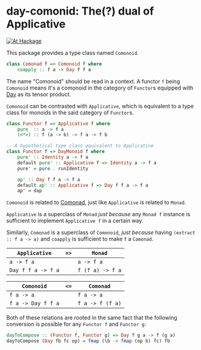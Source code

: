 # day-comonid: The(?) dual of Applicative

[![At Hackage](https://img.shields.io/hackage/v/day-comonoid.svg)](https://hackage.haskell.org/package/day-comonoid)

This package provides a type class named `Comonoid`.

```haskell
class Comonad f => Comonoid f where
    coapply :: f a -> Day f f a
```

The name "Comonoid" should be read in a context. A functor `f` being `Comonoid` means it's a comonoid in the category of `Functor`s
equipped with [Day](https://hackage.haskell.org/package/kan-extensions-5.2.5/docs/Data-Functor-Day.html) as its tensor product.

`Comonoid` can be contrasted with `Applicative`, which is equivalent to a type class for monoids in the said category of `Functor`s.

```haskell
class Functor f => Applicative f where
    pure  :: a -> f a
    (<*>) :: f (a -> b) -> f a -> f b

-- A hypothetical type class equivalent to Applicative
class Functor f => DayMonoid f where
    pure' :: Identity a -> f a
    default pure' :: Applicative f => Identity a -> f a
    pure' = pure . runIdentity

    ap' :: Day f f a -> f a
    default ap' :: Applicative f => Day f f a -> f a
    ap' = dap
```

`Comonoid` is related to [Comonad](https://hackage.haskell.org/package/comonad-5.0.8/docs/Control-Comonad.html),
just like `Applicative` is related to `Monad`.

`Applicative` is a superclass of `Monad` *just because*
any `Monad f` instance is sufficient to implement `Applicative f` in a certain way.

Similarly, `Comonad` is a superclass of `Comonoid`,
*just because* having `(extract :: f a -> a)` and `coapply` is sufficient to make `f` a `Comonad`.

| `Applicative` | `=>` | `Monad` |
|----|----|----|
| `a -> f a`    |      | `a -> f a` |
| `Day f f a -> f a` |  | `f (f a) -> f a` |

| `Comonoid` | `<=` | `Comonad` |
|----|----|----|
| `f a -> a`    |      | `f a -> a` |
| `f a -> Day f f a` |  | `f a -> f (f a)` |

Both of these relations are rooted in the same fact that the following conversion is possible for any `Functor f` and `Functor g`:

```haskell
dayToCompose :: (Functor f, Functor g) => Day f g a -> f (g a)
dayToCompose (Day fb fc op) = fmap (\b -> fmap (op b) fc) fb
```
